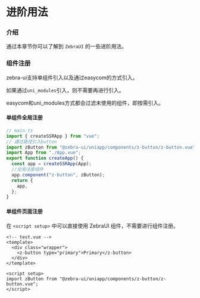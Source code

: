 # 进阶用法

### 介绍

通过本章节你可以了解到 `ZebraUI` 的一些进阶用法。

### 组件注册

zebra-ui支持单组件引入以及通过easycom的方式引入。

如果通过`uni_modules`引入，则不需要再进行引入。

easycom和uni_modules方式都会过滤未使用的组件，即按需引入。

#### 单组件全局注册

```js
// main.ts
import { createSSRApp } from "vue";
// 通过路径引入button
import zButton from "@zebra-ui/uniapp/components/z-button/z-button.vue";
import App from "./App.vue";
export function createApp() {
  const app = createSSRApp(App);
  //全局注册组件
  app.component("z-button", zButton);
  return {
    app,
  };
}
```

#### 单组件页面注册

在 `<script setup>` 中可以直接使用 ZebraUI 组件，不需要进行组件注册。

```vue
<!-- test.vue -->
<template>
  <div class="wrapper">
    <z-button type="primary">Primary</z-button>
  </div>
</template>

<script setup>
import zButton from "@zebra-ui/uniapp/components/z-button/z-button.vue";
</script>
```